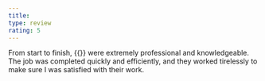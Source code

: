 ```yaml
---
title: 
type: review
rating: 5
---
```


From start to finish, {{<company>}} were extremely professional and knowledgeable. The job was completed quickly and efficiently, and they worked tirelessly to make sure I was satisfied with their work.
